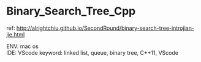 # Binary_Search_Tree_Cpp
ref: http://alrightchiu.github.io/SecondRound/binary-search-tree-introjian-jie.html
  
ENV: mac os  
IDE: VScode 
keyword: linked list, queue, binary tree, C++11, VScode   
